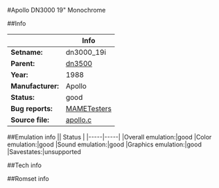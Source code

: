 #Apollo DN3000 19" Monochrome

##Info

||Info|
|-----|-----|
|**Setname:**|dn3000_19i
|**Parent:**|[dn3500](dn3500.md)
|**Year:**|1988
|**Manufacturer:**|Apollo
|**Status:**|good
|**Bug reports:**|[MAMETesters](http://mametesters.org/view_all_set.php?type=1&temporary=y&search=apollo.c)
|**Source file:**|[apollo.c](https://github.com/mamedev/mame/blob/master/src/mess/drivers/apollo.c)

##Emulation info
|| Status |
|-----|-----|
|Overall emulation:|good
|Color emulation:|good
|Sound emulation:|good
|Graphics emulation:|good
|Savestates:|unsupported

##Tech info

##Romset info

<!--- START OF EDITED COMMENT DO NOT TOUCH TEXT ABOVE-->
